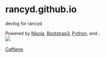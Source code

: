 # rancyd.github.io
devlog for rancyd

Powered by [Nikola](http://getnikola.com), [Bootstrap3](http://getbootstrap.com/), [Python](http://python.org), and...<br>
<img src="http://4.bp.blogspot.com/-H_YcRIix-Tg/UH4k3Mc5vOI/AAAAAAAAB3c/7z3VpqWFT64/s1600/CoffeeZombieThreadless.png"> <br><br>
[Caffiene](https://en.wikipedia.org/wiki/Caffeine).
